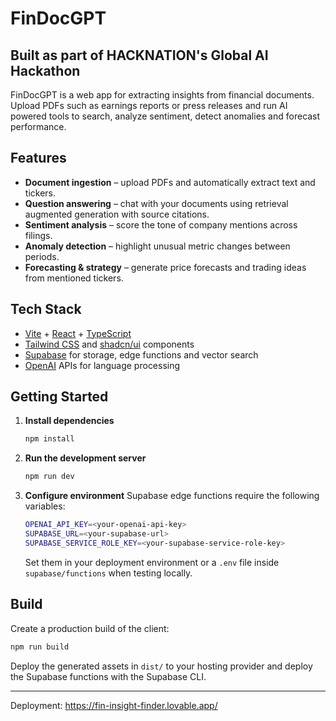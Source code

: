# FinDocGPT
## Built as part of HACKNATION's Global AI Hackathon

FinDocGPT is a web app for extracting insights from financial documents. Upload PDFs such as earnings reports or press releases and run AI powered tools to search, analyze sentiment, detect anomalies and forecast performance.

## Features
- **Document ingestion** – upload PDFs and automatically extract text and tickers.
- **Question answering** – chat with your documents using retrieval augmented generation with source citations.
- **Sentiment analysis** – score the tone of company mentions across filings.
- **Anomaly detection** – highlight unusual metric changes between periods.
- **Forecasting & strategy** – generate price forecasts and trading ideas from mentioned tickers.

## Tech Stack
- [Vite](https://vitejs.dev/) + [React](https://react.dev/) + [TypeScript](https://www.typescriptlang.org/)
- [Tailwind CSS](https://tailwindcss.com/) and [shadcn/ui](https://ui.shadcn.com/) components
- [Supabase](https://supabase.com/) for storage, edge functions and vector search
- [OpenAI](https://openai.com/) APIs for language processing

## Getting Started

1. **Install dependencies**
   ```bash
   npm install
   ```
2. **Run the development server**
   ```bash
   npm run dev
   ```
3. **Configure environment**
   Supabase edge functions require the following variables:
   ```bash
   OPENAI_API_KEY=<your-openai-api-key>
   SUPABASE_URL=<your-supabase-url>
   SUPABASE_SERVICE_ROLE_KEY=<your-supabase-service-role-key>
   ```
   Set them in your deployment environment or a `.env` file inside `supabase/functions` when testing locally.

## Build
Create a production build of the client:
```bash
npm run build
```
Deploy the generated assets in `dist/` to your hosting provider and deploy the Supabase functions with the Supabase CLI.

---
Deployment: https://fin-insight-finder.lovable.app/
